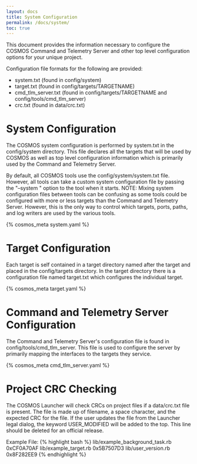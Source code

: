 ```yaml
---
layout: docs
title: System Configuration
permalink: /docs/system/
toc: true
---
```

This document provides the information necessary to configure the COSMOS Command and Telemetry Server and other top level configuration options for your unique project.

Configuration file formats for the following are provided:

 * system.txt (found in config/system)
 * target.txt (found in config/targets/TARGETNAME)
 * cmd_tlm_server.txt (found in config/targets/TARGETNAME and config/tools/cmd_tlm_server)
 * crc.txt (found in data/crc.txt)

# System Configuration
The COSMOS system configuration is performed by system.txt in the config/system directory. This file declares all the targets that will be used by COSMOS as well as top level configuration information which is primarily used by the Command and Telemetry Server.

By default, all COSMOS tools use the config/system/system.txt file. However, all tools can take a custom system configuration file by passing the "–system <filename>" option to the tool when it starts. NOTE: Mixing system configuration files between tools can be confusing as some tools could be configured with more or less targets than the Command and Telemetry Server. However, this is the only way to control which targets, ports, paths, and log writers are used by the various tools.

{% cosmos_meta system.yaml %}

# Target Configuration
Each target is self contained in a target directory named after the target and placed in the config/targets directory. In the target directory there is a configuration file named target.txt which configures the individual target.

{% cosmos_meta target.yaml %}

# Command and Telemetry Server Configuration
The Command and Telemetry Server's configuration file is found in config/tools/cmd_tlm_server. This file is used to configure the server by primarily mapping the interfaces to the targets they service.

{% cosmos_meta cmd_tlm_server.yaml %}

# Project CRC Checking
The COSMOS Launcher will check CRCs on project files if a data/crc.txt file is present. The file is made up of filename, a space character, and the expected CRC for the file. If the user updates the file from the Launcher legal dialog, the keyword USER_MODIFIED will be added to the top. This line should be deleted for an official release.

Example File:
{% highlight bash %}
lib/example_background_task.rb 0xCF0A70AF
lib/example_target.rb 0x5B7507D3
lib/user_version.rb 0x8F282EE9
{% endhighlight %}
